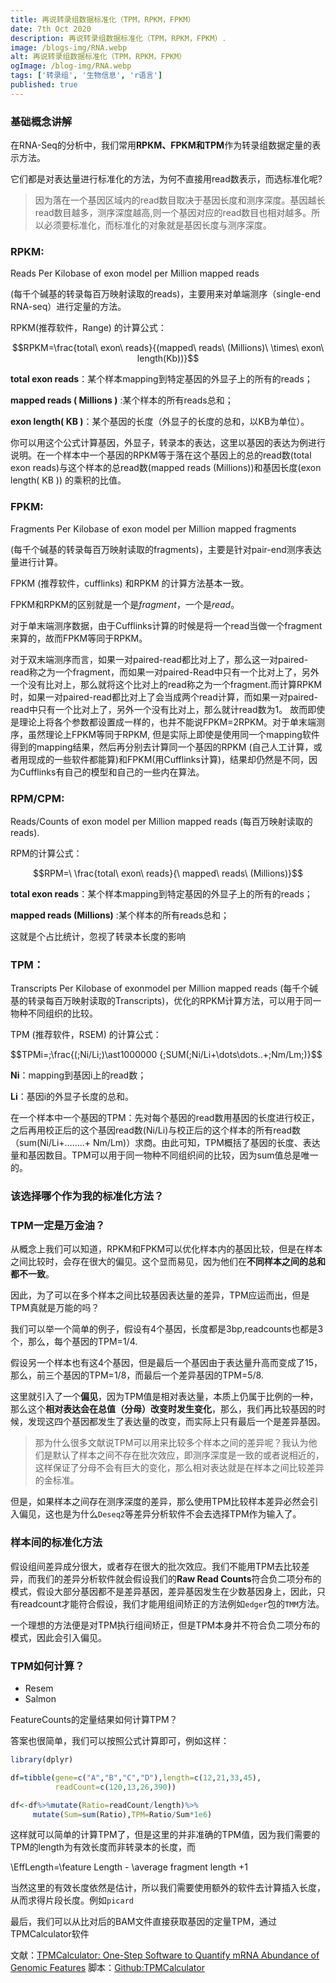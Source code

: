 ```yaml
---
title: 再说转录组数据标准化（TPM，RPKM，FPKM）
date: 7th Oct 2020
description: 再说转录组数据标准化（TPM，RPKM，FPKM）.
image: /blogs-img/RNA.webp
alt: 再说转录组数据标准化（TPM，RPKM，FPKM）
ogImage: /blog-img/RNA.webp
tags: ['转录组', '生物信息', 'r语言']
published: true
---
```


### 基础概念讲解
在RNA-Seq的分析中，我们常用**RPKM、FPKM和TPM**作为转录组数据定量的表示方法。

它们都是对表达量进行标准化的方法，为何不直接用read数表示，而选标准化呢?

> 因为落在一个基因区域内的read数目取决于基因长度和测序深度。基因越长read数目越多，测序深度越高,则一个基因对应的read数目也相对越多。所以必须要标准化，而标准化的对象就是基因长度与测序深度。

### RPKM:

Reads Per Kilobase of exon model per Million mapped reads

(每千个碱基的转录每百万映射读取的reads)，主要用来对单端测序（single-end RNA-seq）进行定量的方法。

RPKM(推荐软件，Range) 的计算公式：

$$RPKM=\frac{total\ exon\ reads}{(mapped\ reads\ (Millions)\ \times\ exon\ length(Kb))}$$

**total exon reads**：某个样本mapping到特定基因的外显子上的所有的reads；

**mapped reads ( Millions )** :某个样本的所有reads总和；

**exon length( KB )**：某个基因的长度（外显子的长度的总和，以KB为单位）。

你可以用这个公式计算基因，外显子，转录本的表达，这里以基因的表达为例进行说明。在一个样本中一个基因的RPKM等于落在这个基因上的总的read数(total exon reads)与这个样本的总read数(mapped reads (Millions))和基因长度(exon length( KB )) 的乘积的比值。

### FPKM:

Fragments Per Kilobase of exon model per Million mapped fragments

(每千个碱基的转录每百万映射读取的fragments)，主要是针对pair-end测序表达量进行计算。

FPKM (推荐软件，cufflinks) 和RPKM 的计算方法基本一致。

FPKM和RPKM的区别就是一个是*fragment*，一个是*read*。

对于单末端测序数据，由于Cufflinks计算的时候是将一个read当做一个fragment来算的，故而FPKM等同于RPKM。

对于双末端测序而言，如果一对paired-read都比对上了，那么这一对paired-read称之为一个fragment，而如果一对paired-Read中只有一个比对上了，另外一个没有比对上，那么就将这个比对上的read称之为一个fragment.而计算RPKM时，如果一对paired-read都比对上了会当成两个read计算，而如果一对paired-read中只有一个比对上了，另外一个没有比对上，那么就计read数为1。 故而即使是理论上将各个参数都设置成一样的，也并不能说FPKM=2RPKM。对于单末端测序，虽然理论上FPKM等同于RPKM, 但是实际上即使是使用同一个mapping软件得到的mapping结果，然后再分别去计算同一个基因的RPKM (自己人工计算，或者用现成的一些软件都能算)和FPKM(用Cufflinks计算)，结果却仍然是不同，因为Cufflinks有自己的模型和自己的一些内在算法。

### RPM/CPM:

Reads/Counts of exon model per Million mapped reads (每百万映射读取的reads).

RPM的计算公式：

$$RPM=\ \frac{total\ exon\ reads}{\ mapped\ reads\ (Millions)}$$

**total exon reads**：某个样本mapping到特定基因的外显子上的所有的reads；

**mapped reads (Millions)** :某个样本的所有reads总和；

这就是个占比统计，忽视了转录本长度的影响

### TPM：

Transcripts Per Kilobase of exonmodel per Million mapped reads (每千个碱基的转录每百万映射读取的Transcripts)，优化的RPKM计算方法，可以用于同一物种不同组织的比较。

TPM (推荐软件，RSEM) 的计算公式：

$$TPMi=\;\frac{(\;Ni/Li\;)\ast1000000 {\;SUM(\;Ni/Li+\dots\dots..+\;Nm/Lm\;)}$$


**Ni**：mapping到基因i上的read数；

**Li**：基因i的外显子长度的总和。

在一个样本中一个基因的TPM：先对每个基因的read数用基因的长度进行校正，之后再用校正后的这个基因read数(Ni/Li)与校正后的这个样本的所有read数（sum(Ni/Li+……..+ Nm/Lm)）求商。由此可知，TPM概括了基因的长度、表达量和基因数目。TPM可以用于同一物种不同组织间的比较，因为sum值总是唯一的。


### 该选择哪个作为我的标准化方法？

### TPM一定是万金油？
从概念上我们可以知道，RPKM和FPKM可以优化样本内的基因比较，但是在样本之间比较时，会存在很大的偏见。这个显而易见，因为他们在**不同样本之间的总和都不一致**。

因此，为了可以在多个样本之间比较基因表达量的差异，TPM应运而出，但是TPM真就是万能的吗？

我们可以举一个简单的例子，假设有4个基因，长度都是3bp,readcounts也都是3个，那么，每个基因的TPM=1/4.

假设另一个样本也有这4个基因，但是最后一个基因由于表达量升高而变成了15，那么，前三个基因的TPM=1/8，而最后一个差异基因的TPM=5/8.

这里就引入了一个**偏见**，因为TPM值是相对表达量，本质上仍属于比例的一种，那么这个**相对表达会在总值（分母）改变时发生变化**，那么，我们再比较基因的时候，发现这四个基因都发生了表达量的改变，而实际上只有最后一个是差异基因。

> 那为什么很多文献说TPM可以用来比较多个样本之间的差异呢？我认为他们是默认了样本之间不存在批次效应，即测序深度是一致的或者说相近的，这样保证了分母不会有巨大的变化，那么相对表达就是在样本之间比较差异的金标准。

但是，如果样本之间存在测序深度的差异，那么使用TPM比较样本差异必然会引入偏见，这也是为什么`Deseq2`等差异分析软件不会去选择TPM作为输入了。

### 样本间的标准化方法

假设组间差异成分很大，或者存在很大的批次效应。我们不能用TPM去比较差异，而我们的差异分析软件就会假设我们的**Raw Read Counts**符合负二项分布的模式，假设大部分基因都不是差异基因，差异基因发生在少数基因身上，因此，只有readcount才能符合假设，我们才能用组间矫正的方法例如`edger`包的`TMM`方法。

一个理想的方法便是对TPM执行组间矫正，但是TPM本身并不符合负二项分布的模式，因此会引入偏见。

### TPM如何计算？

* Resem
* Salmon

FeatureCounts的定量结果如何计算TPM？

答案也很简单，我们可以按照公式计算即可，例如这样：

```r
library(dplyr)

df=tibble(gene=c("A","B","C","D"),length=c(12,21,33,45),
          readCount=c(120,13,26,390))

df<-df%>%mutate(Ratio=readCount/length)%>%
     mutate(Sum=sum(Ratio),TPM=Ratio/Sum*1e6)
```
这样就可以简单的计算TPM了，但是这里的并非准确的TPM值，因为我们需要的TPM的length为有效长度而非转录本的长度，而

\EffLength=\feature Length - \average fragment length +1

当然这里的有效长度依然是估计，所以我们需要使用额外的软件去计算插入长度，从而求得片段长度。例如`picard`

最后，我们可以从比对后的BAM文件直接获取基因的定量TPM，通过TPMCalculator软件

文献：[TPMCalculator: One-Step Software to Quantify mRNA Abundance of Genomic Features](https://pubmed.ncbi.nlm.nih.gov/30379987/)
脚本：[Github:TPMCalculator](https://github.com/ncbi/TPMCalculator)